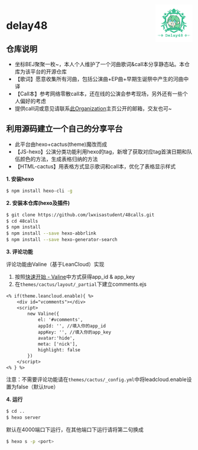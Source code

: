 <img src="themes/cactus/source/images/logo.png" alt="Logo" width="100" height="100" align="right" />

# delay48

## 仓库说明

- 坐标BEJ聚聚一枚~，本人个人维护了一个河曲歌词&call本分享静态站。本仓库为该平台的开源仓库
- 【歌词】愿意收集所有河曲，包括公演曲+EP曲+早期生诞祭中产生的河曲中译
- 【Call本】参考网络零散call本，还在线的公演会参考现场，另外还有一些个人偏好的考虑
- 提供call词或意见请联系[此Organization](https://github.com/lwxisastudent)主页公开的邮箱，交友也可~

## 利用源码建立一个自己的分享平台

- 此平台由hexo+cactus(theme)魔改而成
- 【JS-hexo】公演分类功能利用hexo的tag，新增了获取对应tag首演日期和队伍颜色的方法，生成表格归纳的方法
- 【HTML-cactus】用表格方式显示歌词和call本，优化了表格显示样式

**1. 安装hexo**

``` bash
$ npm install hexo-cli -g
```

**2. 安装本仓库(hexo及插件)**

``` bash
$ git clone https://github.com/lwxisastudent/48calls.git
$ cd 48calls
$ npm install
$ npm install --save hexo-abbrlink
$ npm install --save hexo-generator-search
```

**3. 评论功能**

评论功能由Valine（基于LeanCloud）实现

1. 按照[快速开始 - Valine](https://valine.js.org/quickstart.html)中方式获得app_id & app_key
2. 在`themes/cactus/layout/_partial`下建立comments.ejs

``` ejs
<% if(theme.leancloud.enable){ %>
    <div id="vcomments"></div>
    <script>
        new Valine({
            el: '#vcomments',
            appId: '', //填入你的app_id
            appKey: '', //填入你的app_key
            avatar:'hide',
            meta: ['nick'],
            highlight: false
        })
    </script>
<% } %>
```

注意：不需要评论功能请在`themes/cactus/_config.yml`中将leadcloud.enable设置为false（默认true）

**4. 运行**

``` bash
$ cd ..
$ hexo server
```

默认在4000端口下运行，在其他端口下运行请将第二句换成

``` bash
$ hexo s -p <port>
```
